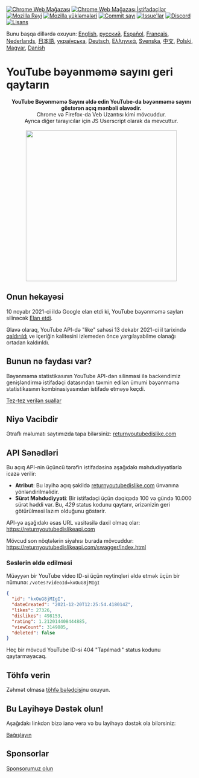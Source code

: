 [![Chrome Web Mağazası](https://img.shields.io/chrome-web-store/stars/gebbhagfogifgggkldgodflihgfeippi?label=Chrome%20Rating&style=flat&logo=google)](https://chromewebstore.google.com/detail/return-youtube-dislike/gebbhagfogifgggkldgodflihgfeippi)
[![Chrome Web Mağazası İstifadəçilər](https://img.shields.io/chrome-web-store/users/gebbhagfogifgggkldgodflihgfeippi?label=Chrome%20Users&style=flat&logo=google)](https://chromewebstore.google.com/detail/return-youtube-dislike/gebbhagfogifgggkldgodflihgfeippi)
[![Mozilla Rəyi](https://img.shields.io/amo/stars/return-youtube-dislikes?label=Firefox%20Rating&style=flat&logo=firefox)](https://addons.mozilla.org/en-US/firefox/addon/return-youtube-dislikes/)
[![Mozilla yükləmələri](https://img.shields.io/amo/users/return-youtube-dislikes?label=Firefox%20Users&style=flat&logo=firefox)](https://addons.mozilla.org/en-US/firefox/addon/return-youtube-dislikes/)
[![Commit sayı](https://img.shields.io/github/commit-activity/m/Anarios/return-youtube-dislike?label=Commits&style=flat)](https://github.com/Anarios/return-youtube-dislike/commits/main)
[![Issue'lar](https://img.shields.io/github/issues/Anarios/return-youtube-dislike?style=flat&label=Issues)](https://github.com/Anarios/return-youtube-dislike/issues)
[![Discord](https://img.shields.io/discord/909435648170160229?label=Discord&style=flat&logo=discord)](https://discord.gg/UMxyMmCgfF)
[![Lisans](https://img.shields.io/badge/License-GPLv3-blue.svg?style=flat)](https://github.com/Anarios/return-youtube-dislike/blob/main/LICENSE)

Bunu başqa dillərdə oxuyun: [English](README.md), [русский](READMEru.md), [Español](READMEes.md), [Français](READMEfr.md), [Nederlands](READMEnl.md), [日本語](READMEja.md), [українська](READMEuk.md), [Deutsch](READMEde.md), [Ελληνικά](READMEgr.md), [Svenska](READMEsv.md), [中文](READMEcn.md), [Polski](READMEpl.md), [Magyar](READMEhu.md), [Danish](READMEda.md)

# YouTube bəyənməmə sayını geri qaytarın

<p align="center">
    <b>YouTube Bəyənməmə Sayını əldə edin YouTube-da bəyənməmə sayını göstərən açıq mənbəli əlavədir.</b><br>
    Chrome və Firefox-da Veb Uzantısı kimi mövcuddur.<br>
    Ayrıca diğer tarayıcılar için JS Userscript olarak da mevcuttur.<br><br>
    <img width="400px" src="https://user-images.githubusercontent.com/18729296/141743755-2be73297-250e-4cd1-ac93-8978c5a39d10.png"/>
</p>

## Onun hekayəsi

10 noyabr 2021-ci ildə Google elan etdi ki, YouTube bəyənməmə sayları silinəcək [Elan etdi](https://blog.youtube/news-and-events/update-to-youtube/).

Əlavə olaraq, YouTube API-də "like" sahəsi 13 dekabr 2021-ci il tarixində [qaldırıldı](https://support.google.com/youtube/thread/134791097/update-to-youtube-dislike-counts) ve içeriğin kalitesini izlemeden önce yargılayabilme olanağı ortadan kaldırıldı.

## Bunun nə faydası var?

Bəyənməmə statistikasının YouTube API-dən silinməsi ilə backendimiz genişləndirmə istifadəçi datasından təxmin edilən ümumi bəyənməmə statistikasının kombinasiyasından istifadə etməyə keçdi.

[Tez-tez verilən suallar](https://github.com/Anarios/return-youtube-dislike/blob/main/Docs/FAQtr.md)

## Niyə Vacibdir

Ətraflı məlumatı saytımızda tapa bilərsiniz: [returnyoutubedislike.com](https://www.returnyoutubedislike.com/)

## API Sənədləri

Bu açıq API-nin üçüncü tərəfin istifadəsinə aşağıdakı məhdudiyyətlərlə icazə verilir:

- **Atribut**: Bu layihə açıq şəkildə [returnyoutubedislike.com](https://returnyoutubedislike.com/) ünvanına yönləndirilməlidir.
- **Sürət Məhdudiyyəti**: Bir istifadəçi üçün dəqiqədə 100 və gündə 10.000 sürət həddi var. Bu, _429_ status kodunu qaytarır, ərizənizin geri götürülməsi lazım olduğunu göstərir.

API-yə aşağıdakı əsas URL vasitəsilə daxil olmaq olar:
https://returnyoutubedislikeapi.com

Mövcud son nöqtələrin siyahısı burada mövcuddur:
https://returnyoutubedislikeapi.com/swagger/index.html

### Səslərin əldə edilməsi

Müəyyən bir YouTube video ID-si üçün reytinqləri əldə etmək üçün bir nümunə:
`/votes?videoId=kxOuG8jMIgI`

```json
{
  "id": "kxOuG8jMIgI",
  "dateCreated": "2021-12-20T12:25:54.418014Z",
  "likes": 27326,
  "dislikes": 498153,
  "rating": 1.212014408444885,
  "viewCount": 3149885,
  "deleted": false
}
```

Heç bir mövcud YouTube ID-si 404 "Tapılmadı" status kodunu qaytarmayacaq.

<!---
## API Sənədləri

Saytımızda bütün sənədlərlə tanış ola bilərsiniz.
[https://returnyoutubedislike.com/documentation/](https://returnyoutubedislike.com/documentation/) -->

## Töhfə verin

Zəhmət olmasa [töhfə bələdçisi](CONTRIBUTINGaz.md)nu oxuyun.

## Bu Layihəyə Dəstək olun!

Aşağıdakı linkdən bizə ianə verə və bu layihəyə dəstək ola bilərsiniz:

[Bağışlayın](https://returnyoutubedislike.com/donate)

## Sponsorlar


[Sponsorumuz olun](https://www.patreon.com/join/returnyoutubedislike/checkout?rid=8008601)

